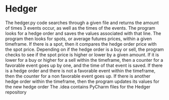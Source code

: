 # Hedger
The hedger.py code searches through a given file and returns the amount of times 3 events occur, as well as the times of the events.
The program looks for a hedge order and saves the values associated with that line. The program then looks for spots, or average futures prices, within a given timeframe.
If there is a spot, then it compares the hedge order price with the spot price. Depending on if the hedge order is a buy or sell, the program checks to see if the spot price is higher or lower by a given amount.
If it is lower for a buy or higher for a sell within the timeframe, then a counter for a favorable event goes up by one, and the time of that event is saved.
If there is a hedge order and there is not a favorable event within the timeframe, then the counter for a non favorable event goes up.
If there is another hedge order within the timeframe, then the program updates its values for the new hedge order
The .idea contains PyCharm files for the Hedger repository
